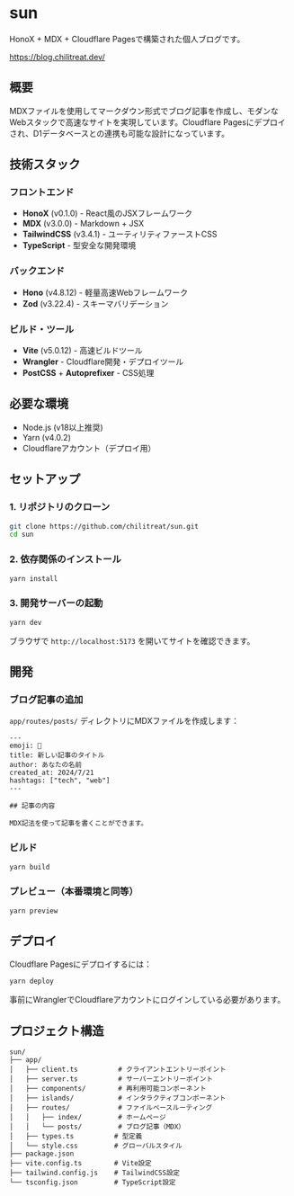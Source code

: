 # sun

HonoX + MDX + Cloudflare Pagesで構築された個人ブログです。

https://blog.chilitreat.dev/

## 概要

MDXファイルを使用してマークダウン形式でブログ記事を作成し、モダンなWebスタックで高速なサイトを実現しています。Cloudflare Pagesにデプロイされ、D1データベースとの連携も可能な設計になっています。

## 技術スタック

### フロントエンド
- **HonoX** (v0.1.0) - React風のJSXフレームワーク
- **MDX** (v3.0.0) - Markdown + JSX
- **TailwindCSS** (v3.4.1) - ユーティリティファーストCSS
- **TypeScript** - 型安全な開発環境

### バックエンド
- **Hono** (v4.8.12) - 軽量高速Webフレームワーク
- **Zod** (v3.22.4) - スキーマバリデーション

### ビルド・ツール
- **Vite** (v5.0.12) - 高速ビルドツール
- **Wrangler** - Cloudflare開発・デプロイツール
- **PostCSS** + **Autoprefixer** - CSS処理

## 必要な環境

- Node.js (v18以上推奨)
- Yarn (v4.0.2)
- Cloudflareアカウント（デプロイ用）

## セットアップ

### 1. リポジトリのクローン
```bash
git clone https://github.com/chilitreat/sun.git
cd sun
```

### 2. 依存関係のインストール
```bash
yarn install
```

### 3. 開発サーバーの起動
```bash
yarn dev
```

ブラウザで `http://localhost:5173` を開いてサイトを確認できます。

## 開発

### ブログ記事の追加

`app/routes/posts/` ディレクトリにMDXファイルを作成します：

```mdx
---
emoji: 🌟
title: 新しい記事のタイトル
author: あなたの名前
created_at: 2024/7/21
hashtags: ["tech", "web"]
---

## 記事の内容

MDX記法を使って記事を書くことができます。

```

### ビルド
```bash
yarn build
```

### プレビュー（本番環境と同等）
```bash
yarn preview
```

## デプロイ

Cloudflare Pagesにデプロイするには：

```bash
yarn deploy
```

事前にWranglerでCloudflareアカウントにログインしている必要があります。

## プロジェクト構造

```
sun/
├── app/
│   ├── client.ts          # クライアントエントリーポイント
│   ├── server.ts          # サーバーエントリーポイント
│   ├── components/        # 再利用可能コンポーネント
│   ├── islands/           # インタラクティブコンポーネント
│   ├── routes/            # ファイルベースルーティング
│   │   ├── index/         # ホームページ
│   │   └── posts/         # ブログ記事（MDX）
│   ├── types.ts          # 型定義
│   └── style.css         # グローバルスタイル
├── package.json
├── vite.config.ts        # Vite設定
├── tailwind.config.js    # TailwindCSS設定
└── tsconfig.json         # TypeScript設定
```

